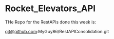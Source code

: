 # Rocket_Elevators_API


THe Repo for the RestAPIs done this week is: 

git@github.com:MyGuy86/RestAPIConsolidation.git






